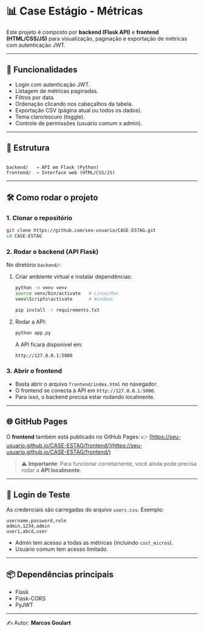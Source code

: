 # 📊 Case Estágio - Métricas

Este projeto é composto por **backend (Flask API)** e **frontend (HTML/CSS/JS)** para visualização, paginação e exportação de métricas com autenticação JWT.

---

## 🚀 Funcionalidades
- Login com autenticação JWT.
- Listagem de métricas paginadas.
- Filtros por data.
- Ordenação clicando nos cabeçalhos da tabela.
- Exportação CSV (página atual ou todos os dados).
- Tema claro/escuro (toggle).
- Controle de permissões (usuário comum x admin).

---

## 📂 Estrutura
```

backend/   → API em Flask (Python)
frontend/  → Interface web (HTML/CSS/JS)

````

---

## 🛠️ Como rodar o projeto

### 1. Clonar o repositório
```bash
git clone https://github.com/seu-usuario/CASE-ESTAG.git
cd CASE-ESTAG
````

### 2. Rodar o backend (API Flask)

No diretório `backend/`:

1. Criar ambiente virtual e instalar dependências:

   ```bash
   python -m venv venv
   source venv/bin/activate   # Linux/Mac
   venv\Scripts\activate      # Windows

   pip install -r requirements.txt
   ```

2. Rodar a API:

   ```bash
   python app.py
   ```

   A API ficará disponível em:

   ```
   http://127.0.0.1:5000
   ```

### 3. Abrir o frontend

* Basta abrir o arquivo `frontend/index.html` no navegador.
* O frontend se conecta à API em `http://127.0.0.1:5000`.
* Para isso, o backend precisa estar rodando localmente.

---

## 🌐 GitHub Pages

O **frontend** também está publicado no GitHub Pages:
👉 [https://seu-usuario.github.io/CASE-ESTAG/frontend/](https://seu-usuario.github.io/CASE-ESTAG/frontend/)

> ⚠️ **Importante**: Para funcionar corretamente, você ainda pode precisa rodar a **API localmente**.

---

## 👤 Login de Teste

As credenciais são carregadas do arquivo `users.csv`. Exemplo:

```csv
username,password,role
admin,1234,admin
user1,abcd,user
```

* Admin tem acesso a todas as métricas (incluindo `cost_micros`).
* Usuário comum tem acesso limitado.

---

## 📦 Dependências principais

* Flask
* Flask-CORS
* PyJWT

---

✍️ Autor: **Marcos Goulart**